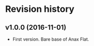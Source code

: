 Revision history
=======================================


v1.0.0 (2016-11-01)
---------------------------------------

* First version. Bare base of Anax Flat.
